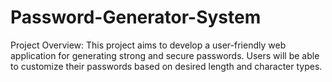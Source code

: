 # Password-Generator-System
Project Overview:  This project aims to develop a user-friendly web application for generating strong and secure passwords. Users will be able to customize their passwords based on desired length and character types.
